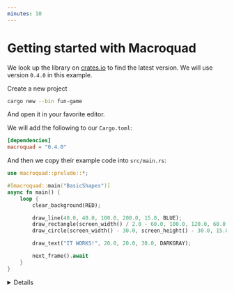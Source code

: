 ```yaml
---
minutes: 10
---
```



# Getting started with Macroquad


We look up the library on [crates.io](https://crates.io/crates/macroquad) to find the latest version. We will use version `0.4.0` in this example.

Create a new project
```bash
cargo new --bin fun-game
```

And open it in your favorite editor.

We will add the following to our `Cargo.toml`:

```toml
[dependencies]
macroquad = "0.4.0"
```

And then we copy their example code into `src/main.rs`:

```rust
use macroquad::prelude::*;

#[macroquad::main("BasicShapes")]
async fn main() {
    loop {
        clear_background(RED);

        draw_line(40.0, 40.0, 100.0, 200.0, 15.0, BLUE);
        draw_rectangle(screen_width() / 2.0 - 60.0, 100.0, 120.0, 60.0, GREEN);
        draw_circle(screen_width() - 30.0, screen_height() - 30.0, 15.0, YELLOW);

        draw_text("IT WORKS!", 20.0, 20.0, 30.0, DARKGRAY);

        next_frame().await
    }
}
```

<details>

Go through the steps, and showcase crates.io.

Use `cargo add macroquad` to add the dependency. Note that git dependencies, and other registries, also exist.

And then showcase that we can look up what each function does on docs.rs. Go a bit into why docs.rs is useful and takes advantage of the fact that most code is open source.

Finally, show that the Readme includes a WASM guide.
</details>